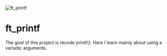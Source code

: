 ![ft_printf](../../../42-project-badges/blob/main/covers/cover-ft_printf-bonus.png)
# ft_printf
The goal of this project is recode printf(). Here I learn mainly about using a variadic arguments.

